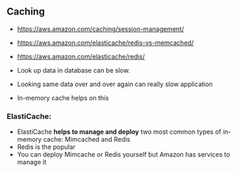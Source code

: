 ## Caching
- https://aws.amazon.com/caching/session-management/
- https://aws.amazon.com/elasticache/redis-vs-memcached/
- https://aws.amazon.com/elasticache/redis/

- Look up data in database can be slow.
- Looking same data over and over again can really slow application
- In-memory cache helps on this

### ElastiCache:
- ElastiCache **helps to manage and deploy** two most common types of in-memory cache: Mimcached and Redis
- Redis is the popular
- You can deploy Mimcache or Redis yourself but Amazon has services to manage it